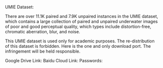 UMIE Dataset:

There are over 11.1K paired and 7.9K unpaired instances in the UMIE dataset, which contains a large collection of paired and unpaired underwater images of poor and good perceptual quality, which types include distortion-free, chromatic aberration, blur, and noise. 

This UMIE dataset is used only for academic purposes. The re-distribution of this dataset is forbidden. Here is the one and only download port. The infringement will be held responsible.

Google Drive Link: 
Baidu Cloud Link:              Passwords:
